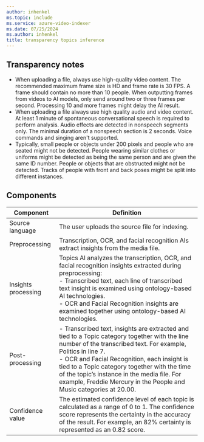 ```yaml
---
author: inhenkel
ms.topic: include 
ms.service: azure-video-indexer
ms.date: 07/25/2024
ms.author: inhenkel
title: transparency topics inference
---
```


## Transparency notes

- When uploading a file, always use high-quality video content. The recommended maximum frame size is HD and frame rate is 30 FPS. A frame should contain no more than 10 people. When outputting frames from videos to AI models, only send around two or three frames per second. Processing 10 and more frames might delay the AI result.  
- When uploading a file always use high quality audio and video content. At least 1 minute of spontaneous conversational speech is required to perform analysis. Audio effects are detected in nonspeech segments only. The minimal duration of a nonspeech section is 2 seconds. Voice commands and singing aren't supported. 
- Typically, small people or objects under 200 pixels and people who are seated might not be detected. People wearing similar clothes or uniforms might be detected as being the same person and are given the same ID number. People or objects that are obstructed might not be detected. Tracks of people with front and back poses might be split into different instances.

## Components
 
|Component|Definition|
|---|---|
|Source language	|The user uploads the source file for indexing.|
|Preprocessing|Transcription, OCR, and facial recognition AIs extract insights from the media file.|
|Insights processing|	Topics AI analyzes the transcription, OCR, and facial recognition insights extracted during preprocessing: <br/>-	Transcribed text, each line of transcribed text insight is examined using ontology-based AI technologies. <br/>-	OCR and Facial Recognition insights are examined together using ontology-based AI technologies.  |
|Post-processing	|- Transcribed text, insights are extracted and tied to a Topic category together with the line number of the transcribed text. For example, Politics in line 7.<br/>- OCR and Facial Recognition, each insight is tied to a Topic category together with the time of the topic’s instance in the media file. For example, Freddie Mercury in the People and Music categories at 20.00. |
|Confidence value	|The estimated confidence level of each topic is calculated as a range of 0 to 1. The confidence score represents the certainty in the accuracy of the result. For example, an 82% certainty is represented as an 0.82 score.|

